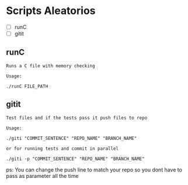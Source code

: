 # Scripts Aleatorios

- [ ] runC
- [ ] gitit

## runC 
    Runs a C file with memory checking
    
    Usage:
    
    ./runC FILE_PATH

## gitit
    Test files and if the tests pass it push files to repo
    
    Usage:
    
    ./giti "COMMIT_SENTENCE" "REPO_NAME" "BRANCH_NAME"
    
    or for running tests and commit in parallel
    
    ./giti -p "COMMIT_SENTENCE" "REPO_NAME" "BRANCH_NAME"
ps: You can change the push line to match your repo so you dont have to pass as parameter all the time

